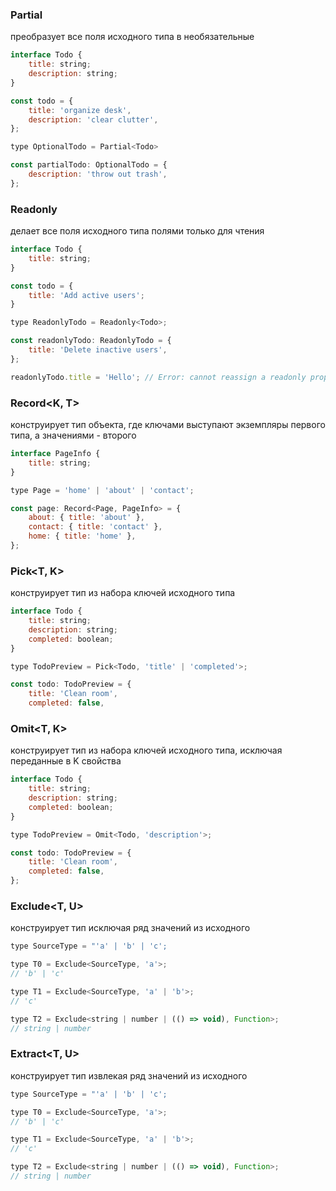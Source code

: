 ### Partial<T>
преобразует все поля исходного типа в необязательные
```javascript
interface Todo {
    title: string;
    description: string;
}

const todo = {
    title: 'organize desk',
    description: 'clear clutter',
};

type OptionalTodo = Partial<Todo>

const partialTodo: OptionalTodo = {
    description: 'throw out trash',
};
```

### Readonly<T>
делает все поля исходного типа полями только для чтения
```javascript
interface Todo {
    title: string;
}

const todo = {
    title: 'Add active users';
}

type ReadonlyTodo = Readonly<Todo>;

const readonlyTodo: ReadonlyTodo = {
    title: 'Delete inactive users',
};

readonlyTodo.title = 'Hello'; // Error: cannot reassign a readonly property
```


### Record<K, T>
конструирует тип объекта, где ключами выступают экземпляры первого типа, а значениями - второго
```javascript
interface PageInfo {
    title: string;
}

type Page = 'home' | 'about' | 'contact';

const page: Record<Page, PageInfo> = {
    about: { title: 'about' },
    contact: { title: 'contact' },
    home: { title: 'home' },
};
```


### Pick<T, K>
конструирует тип из набора ключей исходного типа
```javascript
interface Todo {
    title: string;
    description: string;
    completed: boolean;
}

type TodoPreview = Pick<Todo, 'title' | 'completed'>;

const todo: TodoPreview = {
    title: 'Clean room',
    completed: false,
```


### Omit<T, K>
конструирует тип из набора ключей исходного типа, исключая переданные в K свойства
```javascript
interface Todo {
    title: string;
    description: string;
    completed: boolean;
}

type TodoPreview = Omit<Todo, 'description'>;

const todo: TodoPreview = {
    title: 'Clean room',
    completed: false,
};
```


### Exclude<T, U>
конструирует тип исключая ряд значений из исходного
```javascript
type SourceType = "'a' | 'b' | 'c';

type T0 = Exclude<SourceType, 'a'>;  
// 'b' | 'c'

type T1 = Exclude<SourceType, 'a' | 'b'>;  
// 'c'

type T2 = Exclude<string | number | (() => void), Function>; 
// string | number
```


### Extract<T, U>
конструирует тип извлекая ряд значений из исходного
```javascript
type SourceType = "'a' | 'b' | 'c';

type T0 = Exclude<SourceType, 'a'>;  
// 'b' | 'c'

type T1 = Exclude<SourceType, 'a' | 'b'>;  
// 'c'

type T2 = Exclude<string | number | (() => void), Function>; 
// string | number
```